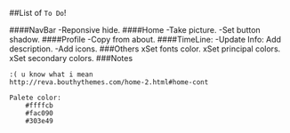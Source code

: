 ##List of `To Do`!

####NavBar
    -Reponsive hide.
####Home
    -Take picture.
    -Set button shadow.
####Profile
    -Copy from about.
####TimeLine:
    -Update Info: Add description.
    -Add icons.
###Others
    xSet fonts color.
    xSet principal colors.
    xSet secondary colors.
###Notes
```
:( u know what i mean
http://reva.bouthythemes.com/home-2.html#home-cont

Palete color: 
    #ffffcb
    #fac090
    #303e49
```